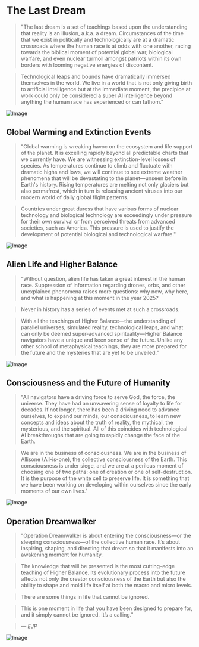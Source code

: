 # The Last Dream

> "The last dream is a set of teachings based upon the understanding that reality is an illusion, a.k.a. a dream. Circumstances of the time that we exist in politically and technologically are at a dramatic crossroads where the human race is at odds with one another, racing towards the biblical moment of potential global war, biological warfare, and even nuclear turmoil amongst patriots within its own borders with looming negative energies of discontent.

> Technological leaps and bounds have dramatically immersed themselves in the world. We live in a world that is not only giving birth to artificial intelligence but at the immediate moment, the precipice at work could only be considered a super AI intelligence beyond anything the human race has experienced or can fathom."

![Image](//img1.wsimg.com/isteam/ip/6bc2350a-2016-4a62-bc87-fac147e6b837/hbiaiartists_No_Prompt_7bd12191-e33e-4-4563f76.png/:/cr=t:0%25,l:0%25,w:100%25,h:100%25/rs=w:600,cg:true)

## Global Warming and Extinction Events

> "Global warming is wreaking havoc on the ecosystem and life support of the planet. It is excelling rapidly beyond all predictable charts that we currently have. We are witnessing extinction-level losses of species. As temperatures continue to climb and fluctuate with dramatic highs and lows, we will continue to see extreme weather phenomena that will be devastating to the planet—unseen before in Earth's history. Rising temperatures are melting not only glaciers but also permafrost, which in turn is releasing ancient viruses into our modern world of daily global flight patterns.

> Countries under great duress that have various forms of nuclear technology and biological technology are exceedingly under pressure for their own survival or from perceived threats from advanced societies, such as America. This pressure is used to justify the development of potential biological and technological warfare."

![Image](//img1.wsimg.com/isteam/ip/6bc2350a-2016-4a62-bc87-fac147e6b837/hbiaiartists_No_Prompt_58ece816-9d3b-429c-b6ef.png/:/cr=t:0%25,l:0%25,w:100%25,h:100%25/rs=w:600,cg:true)

## Alien Life and Higher Balance

> "Without question, alien life has taken a great interest in the human race. Suppression of information regarding drones, orbs, and other unexplained phenomena raises more questions: why now, why here, and what is happening at this moment in the year 2025?

> Never in history has a series of events met at such a crossroads.

> With all the teachings of Higher Balance—the understanding of parallel universes, simulated reality, technological leaps, and what can only be deemed super-advanced spirituality—Higher Balance navigators have a unique and keen sense of the future. Unlike any other school of metaphysical teachings, they are more prepared for the future and the mysteries that are yet to be unveiled."

![Image](//img1.wsimg.com/isteam/ip/6bc2350a-2016-4a62-bc87-fac147e6b837/hbiaiartists_No_Prompt_c6f688f0-68b7-4c76-a56e.png/:/cr=t:0%25,l:0%25,w:100%25,h:100%25/rs=w:600,cg:true)

## Consciousness and the Future of Humanity

> "All navigators have a driving force to serve God, the force, the universe. They have had an unwavering sense of loyalty to life for decades. If not longer, there has been a driving need to advance ourselves, to expand our minds, our consciousness, to learn new concepts and ideas about the truth of reality, the mythical, the mysterious, and the spiritual. All of this coincides with technological AI breakthroughs that are going to rapidly change the face of the Earth.

> We are in the business of consciousness. We are in the business of Allisone (All-is-one), the collective consciousness of the Earth. This consciousness is under siege, and we are at a perilous moment of choosing one of two paths: one of creation or one of self-destruction. It is the purpose of the white cell to preserve life. It is something that we have been working on developing within ourselves since the early moments of our own lives."

![Image](//img1.wsimg.com/isteam/ip/6bc2350a-2016-4a62-bc87-fac147e6b837/hbiaiartists_No_Prompt_07b6fdb7-49e5-4a74-96f9.png/:/cr=t:0%25,l:0%25,w:100%25,h:100%25/rs=w:600,cg:true)

## Operation Dreamwalker

> "Operation Dreamwalker is about entering the consciousness—or the sleeping consciousness—of the collective human race. It’s about inspiring, shaping, and directing that dream so that it manifests into an awakening moment for humanity.

> The knowledge that will be presented is the most cutting-edge teaching of Higher Balance. Its evolutionary process into the future affects not only the creator consciousness of the Earth but also the ability to shape and mold life itself at both the macro and micro levels.

> There are some things in life that cannot be ignored.

> This is one moment in life that you have been designed to prepare for, and it simply cannot be ignored. It’s a calling."

> *— EJP*

![Image](//img1.wsimg.com/isteam/ip/6bc2350a-2016-4a62-bc87-fac147e6b837/hbiaiartists_No_Prompt_fc899a12-951a-4-3fbc2ac.png/:/cr=t:0%25,l:0%25,w:100%25,h:100%25/rs=w:600,cg:true)
